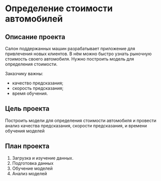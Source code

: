 # Определение стоимости автомобилей

## Описание проекта
Салон поддержанных машин разрабатывает приложение для привлечения новых клиентов. В нём можно быстро узнать рыночную стоимость своего автомобиля. Нужно построить модель для определения стоимости.

Заказчику важны:

 - качество предсказания;
 - скорость предсказания;
 - время обучения.

## Цель проекта
Построить модели для определения стоимости автомобиля и провести анализ качества предсказания, скорости предсказания, и времени обучения моделей
 
## План проекта
1. Загрузка и изучение данных.
2. Подготовка данных
3. Обучение моделей
4. Анализ моделей
